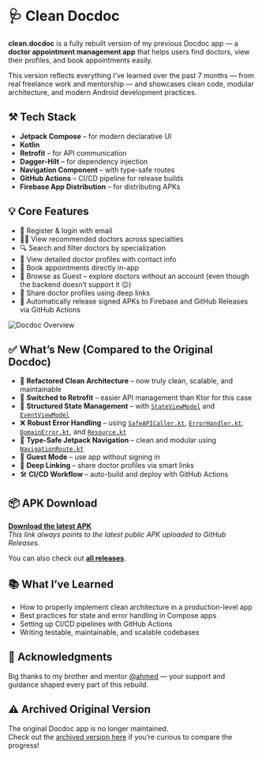 # 🩺 Clean Docdoc

**clean.docdoc** is a fully rebuilt version of my previous Docdoc app — a **doctor appointment management app** that helps users find doctors, view their profiles, and book appointments easily.

This version reflects everything I’ve learned over the past 7 months — from real freelance work and mentorship — and showcases clean code, modular architecture, and modern Android development practices.

## ⚒️ Tech Stack

- **Jetpack Compose** – for modern declarative UI  
- **Kotlin**  
- **Retrofit** – for API communication  
- **Dagger-Hilt** – for dependency injection  
- **Navigation Component** – with type-safe routes  
- **GitHub Actions** – CI/CD pipeline for release builds  
- **Firebase App Distribution** – for distributing APKs  

## 💡 Core Features

- 📝 Register & login with email  
- 🧑‍⚕️ View recommended doctors across specialties  
- 🔍 Search and filter doctors by specialization  
- 👤 View detailed doctor profiles with contact info  
- 📅 Book appointments directly in-app  
- 👥 Browse as Guest – explore doctors without an account (even though the backend doesn’t support it 😉)  
- 🔗 Share doctor profiles using deep links  
- 🚀 Automatically release signed APKs to Firebase and GitHub Releases via GitHub Actions

![Docdoc Overview](https://github.com/user-attachments/assets/12205fd4-6773-4a73-a922-8ecfc5661cd4)
  

## ✅ What’s New (Compared to the Original Docdoc)

- 🧼 **Refactored Clean Architecture** – now truly clean, scalable, and maintainable  
- 🔁 **Switched to Retrofit** – easier API management than Ktor for this case  
- 🧠 **Structured State Management** – with [`StateViewModel`](https://github.com/MohammadMarwan2005/clean.docdoc/blob/8f7178dec07cc282951bceca5649ff4d137c0c58/app/src/main/java/com/alaishat/mohammad/clean/docdoc/presentation/common/ViewModel.kt#L17) and [`EventViewModel`](https://github.com/MohammadMarwan2005/clean.docdoc/blob/8f7178dec07cc282951bceca5649ff4d137c0c58/app/src/main/java/com/alaishat/mohammad/clean/docdoc/presentation/common/ViewModel.kt#L22)  
- ❌ **Robust Error Handling** – using [`SafeAPICaller.kt`](https://github.com/MohammadMarwan2005/clean.docdoc/blob/master/app/src/main/java/com/alaishat/mohammad/clean/docdoc/data/SafeAPICaller.kt), [`ErrorHandler.kt`](https://github.com/MohammadMarwan2005/clean.docdoc/blob/master/app/src/main/java/com/alaishat/mohammad/clean/docdoc/data/ErrorHandlerImpl.kt), [`DomainError.kt`](https://github.com/MohammadMarwan2005/clean.docdoc/blob/master/app/src/main/java/com/alaishat/mohammad/clean/docdoc/domain/model/core/DomainError.kt), and [`Resource.kt`](https://github.com/MohammadMarwan2005/clean.docdoc/blob/master/app/src/main/java/com/alaishat/mohammad/clean/docdoc/domain/Resource.kt)  
- 🧭 **Type-Safe Jetpack Navigation** – clean and modular using [`NavigationRoute.kt`](https://github.com/MohammadMarwan2005/clean.docdoc/blob/master/app/src/main/java/com/alaishat/mohammad/clean/docdoc/presentation/navigation/NavigationRoute.kt)
- 👥 **Guest Mode** – use app without signing in  
- 🔗 **Deep Linking** – share doctor profiles via smart links  
- 🛠️ **CI/CD Workflow** – auto-build and deploy with GitHub Actions  

## 📦 APK Download

[**Download the latest APK**](https://github.com/MohammadMarwan2005/clean.docdoc/releases/latest/download/app-release.apk)  
_This link always points to the latest public APK uploaded to GitHub Releases._  

You can also check out **[all releases](https://github.com/MohammadMarwan2005/clean.docdoc/releases)**.


## 📚 What I’ve Learned

- How to properly implement clean architecture in a production-level app  
- Best practices for state and error handling in Compose apps  
- Setting up CI/CD pipelines with GitHub Actions  
- Writing testable, maintainable, and scalable codebases  

## 🙏 Acknowledgments

Big thanks to my brother and mentor [@ahmed](https://github.com/ahmedalaishat) — your support and guidance shaped every part of this rebuild.

## ⚠️ Archived Original Version

The original Docdoc app is no longer maintained.  
Check out the [archived version here](https://github.com/MohammadMarwan2005/docdoc) if you’re curious to compare the progress!
